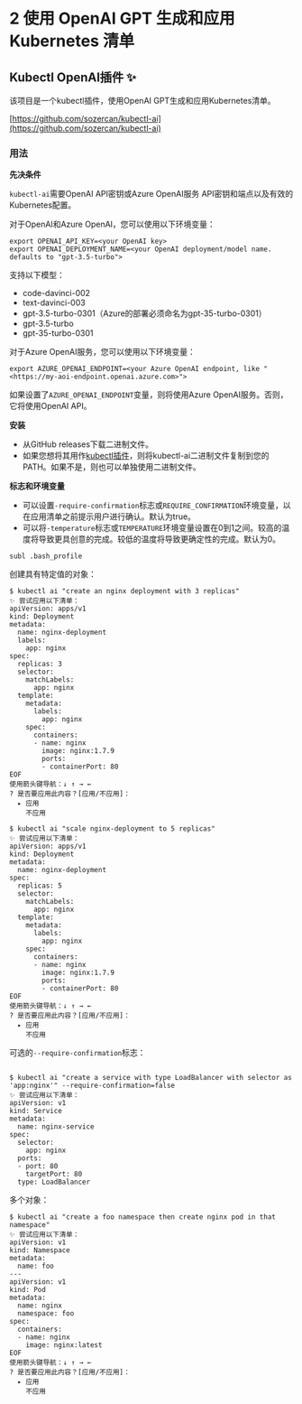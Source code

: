 # 2 使用 OpenAI GPT 生成和应用 Kubernetes 清单

## Kubectl OpenAI插件 ✨

该项目是一个kubectl插件，使用OpenAI GPT生成和应用Kubernetes清单。

[https://github.com/sozercan/kubectl-ai](https://github.com/sozercan/kubectl-ai)

### 用法

**先决条件**

`kubectl-ai`需要OpenAI API密钥或Azure OpenAI服务 API密钥和端点以及有效的Kubernetes配置。

对于OpenAI和Azure OpenAI，您可以使用以下环境变量：

```
export OPENAI_API_KEY=<your OpenAI key>
export OPENAI_DEPLOYMENT_NAME=<your OpenAI deployment/model name. defaults to "gpt-3.5-turbo">
```

支持以下模型：

* code-davinci-002
* text-davinci-003
* gpt-3.5-turbo-0301（Azure的部署必须命名为gpt-35-turbo-0301）
* gpt-3.5-turbo
* gpt-35-turbo-0301


对于Azure OpenAI服务，您可以使用以下环境变量：

```
export AZURE_OPENAI_ENDPOINT=<your Azure OpenAI endpoint, like "<https://my-aoi-endpoint.openai.azure.com>">
```

如果设置了`AZURE_OPENAI_ENDPOINT`变量，则将使用Azure OpenAI服务。否则，它将使用OpenAI API。

**安装**

* 从GitHub releases下载二进制文件。
* 如果您想将其用作[kubectl插件](https://kubernetes.io/docs/tasks/extend-kubectl/kubectl-plugins/)，则将kubectl-ai二进制文件复制到您的PATH。如果不是，则也可以单独使用二进制文件。


**标志和环境变量**

* 可以设置`-require-confirmation`标志或`REQUIRE_CONFIRMATION`环境变量，以在应用清单之前提示用户进行确认。默认为true。
* 可以将`-temperature`标志或`TEMPERATURE`环境变量设置在0到1之间。较高的温度将导致更具创意的完成。较低的温度将导致更确定性的完成。默认为0。

```
subl .bash_profile
```

创建具有特定值的对象：

```
$ kubectl ai "create an nginx deployment with 3 replicas"
✨ 尝试应用以下清单：
apiVersion: apps/v1
kind: Deployment
metadata:
  name: nginx-deployment
  labels:
    app: nginx
spec:
  replicas: 3
  selector:
    matchLabels:
      app: nginx
  template:
    metadata:
      labels:
        app: nginx
    spec:
      containers:
      - name: nginx
        image: nginx:1.7.9
        ports:
        - containerPort: 80
EOF
使用箭头键导航：↓ ↑ → ←
? 是否要应用此内容？[应用/不应用]：
  ▸ 应用
    不应用
```

```
$ kubectl ai "scale nginx-deployment to 5 replicas"
✨ 尝试应用以下清单：
apiVersion: apps/v1
kind: Deployment
metadata:
  name: nginx-deployment
spec:
  replicas: 5
  selector:
    matchLabels:
      app: nginx
  template:
    metadata:
      labels:
        app: nginx
    spec:
      containers:
      - name: nginx
        image: nginx:1.7.9
        ports:
        - containerPort: 80
EOF
使用箭头键导航：↓ ↑ → ←
? 是否要应用此内容？[应用/不应用]：
  ▸ 应用
    不应用
```

可选的`--require-confirmation`标志：

```

$ kubectl ai "create a service with type LoadBalancer with selector as 'app:nginx'" --require-confirmation=false
✨ 尝试应用以下清单：
apiVersion: v1
kind: Service
metadata:
  name: nginx-service
spec:
  selector:
    app: nginx
  ports:
  - port: 80
    targetPort: 80
  type: LoadBalancer
```

多个对象：

```
$ kubectl ai "create a foo namespace then create nginx pod in that namespace"
✨ 尝试应用以下清单：
apiVersion: v1
kind: Namespace
metadata:
  name: foo
---
apiVersion: v1
kind: Pod
metadata:
  name: nginx
  namespace: foo
spec:
  containers:
  - name: nginx
    image: nginx:latest
EOF
使用箭头键导航：↓ ↑ → ←
? 是否要应用此内容？[应用/不应用]：
  ▸ 应用
    不应用
```

